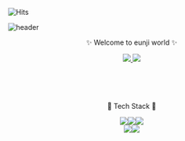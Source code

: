 ![Hits](https://hits.seeyoufarm.com/api/count/incr/badge.svg?url=https%3A%2F%2Fgithub.com%2FJoeunji0119&count_bg=%2379C83D&title_bg=%23555555&icon=&icon_color=%23E7E7E7&title=hits&edge_flat=false)

<!--
**Joeunji0119/Joeunji0119** is a ✨ _special_ ✨ repository because its `README.md` (this file) appears on your GitHub profile.

Here are some ideas to get you started:

- 🔭 I’m currently working on ...
- 🌱 I’m currently learning ...
- 👯 I’m looking to collaborate on ...
- 🤔 I’m looking for help with ...
- 💬 Ask me about ...
- 📫 How to reach me: ...
- 😄 Pronouns: ...
- ⚡ Fun fact: ...
-->


  ![header](https://capsule-render.vercel.app/api?type=waving&text=Hi_there!&section=header&color=timeGradient&height=250&section=header&fontSize=50&animation=blinking&fontAlignY=40)


<p align='center'> ✨ Welcome to eunji world ✨</p>
<p align='center'>
  <a href="https://0119eunji.tistory.com/95">
    <img src="https://img.shields.io/badge/blog%20-%23F7DF1E.svg?&style=for-the-badge&&logoColor=white"/>
  </a>
    <a href="mailto:eunji0119@gmail.com">
    <img src="https://img.shields.io/badge/ 📫 Email%20-%234FC08D.svg?&style=for-the-badge&&logoColor=white"/>
  </a>
</p>


<br/>
<br/>
<br/>


<p align='center'> 🔭 Tech Stack 💫 </p>

<p align='center'>
<img src="https://img.shields.io/badge/HTML5-E34F26?style=for-the-badge&logo=HTML5&logoColor=black"><img src="https://img.shields.io/badge/CSS3-1572B6?style=for-the-badge&logo=CSS3&logoColor=black"><img src="https://img.shields.io/badge/JavaScript-F7DF1E?style=for-the-badge&logo=JavaScript&logoColor=black">
<br/>
<img src="https://img.shields.io/badge/TypeScript-3178C6?style=for-the-badge&logo=TypeScript&logoColor=black"><img src="https://img.shields.io/badge/styled-components-DB7093?style=for-the-badge&logo=styled-components&logoColor=black">
</p>

<br/>
<br/>
<br/>

